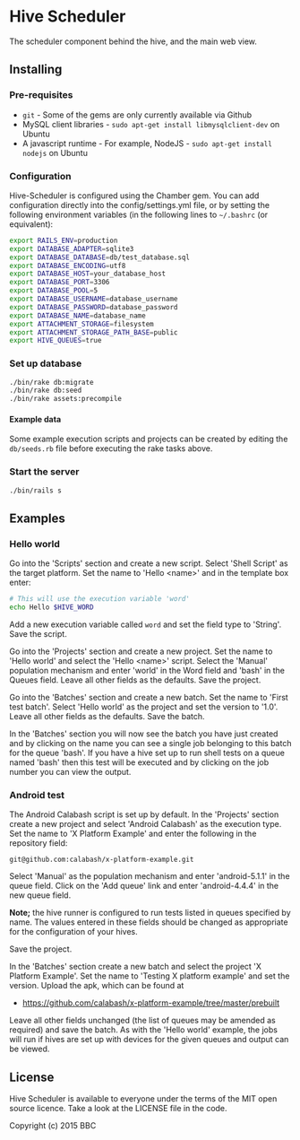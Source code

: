 # Hive Scheduler

The scheduler component behind the hive, and the main web view.

## Installing

### Pre-requisites

* `git` - Some of the gems are only currently available via Github
* MySQL client libraries - `sudo apt-get install libmysqlclient-dev` on Ubuntu
* A javascript runtime - For example, NodeJS - `sudo apt-get install nodejs` on Ubuntu

### Configuration

Hive-Scheduler is configured using the Chamber gem. You can add configuration directly
into the config/settings.yml file, or by setting the following environment variables (in 
the following lines to `~/.bashrc` (or equivalent):

```bash
export RAILS_ENV=production
export DATABASE_ADAPTER=sqlite3
export DATABASE_DATABASE=db/test_database.sql
export DATABASE_ENCODING=utf8
export DATABASE_HOST=your_database_host
export DATABASE_PORT=3306
export DATABASE_POOL=5
export DATABASE_USERNAME=database_username
export DATABASE_PASSWORD=database_password
export DATABASE_NAME=database_name
export ATTACHMENT_STORAGE=filesystem
export ATTACHMENT_STORAGE_PATH_BASE=public
export HIVE_QUEUES=true
```

### Set up database

```bash
./bin/rake db:migrate
./bin/rake db:seed
./bin/rake assets:precompile
```

#### Example data

Some example execution scripts and projects can be created by editing the
`db/seeds.rb` file before executing the rake tasks above.

### Start the server

```bash
./bin/rails s
```

## Examples

### Hello world

Go into the 'Scripts' section and create a new script. Select
'Shell Script' as the target platform.
Set the name to 'Hello \<name\>' and in the template box enter:

```bash
# This will use the execution variable 'word'
echo Hello $HIVE_WORD
```

Add a new execution variable called `word` and set the field type to 'String'. Save the script.

Go into the 'Projects' section and create a new project. Set the name to
'Hello world' and select the 'Hello \<name\>' script. Select the
'Manual' population mechanism and enter 'world' in the Word field and 'bash'
in the Queues field. Leave all other fields as the defaults. Save the project.

Go into the 'Batches' section and create a new batch. Set the name to 'First
test batch'. Select 'Hello world' as the project and set the version to '1.0'.
Leave all other fields as the defaults. Save the batch.

In the 'Batches' section you will now see the batch you have just created and
by clicking on the name you can see a single job belonging to this batch for
the queue 'bash'. If you have a hive set up to run shell tests on a queue
named 'bash' then this test will be executed and by clicking on the job number
you can view the output.

### Android test

The Android Calabash script is set up by default. In the 'Projects'
section create a new project and select 'Android Calabash' as the execution
type. Set the name to 'X Platform Example' and enter the following in the 
repository field:
 
```
git@github.com:calabash/x-platform-example.git
```

Select 'Manual' as the population mechanism and enter 'android-5.1.1' in the
queue field. Click on the 'Add queue' link and enter 'android-4.4.4' in the
new queue field.

**Note;** the hive runner is configured to run tests listed
in queues specified by name. The values entered in these fields should be 
changed as appropriate for the configuration of your hives.

Save the project.

In the 'Batches' section create a new batch and select the project 'X Platform
Example'. Set the name to 'Testing X platform example' and set the version.
Upload the apk, which can be found at

* https://github.com/calabash/x-platform-example/tree/master/prebuilt

Leave all other fields unchanged (the list of queues may be amended as required)
and save the batch. As with the 'Hello world' example, the jobs will run if
hives are set up with devices for the given queues and output can be viewed.

## License

Hive Scheduler is available to everyone under the terms of the MIT open source licence.
Take a look at the LICENSE file in the code.

Copyright (c) 2015 BBC
